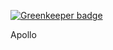 
[![Greenkeeper badge](https://badges.greenkeeper.io/Alcha/Apollo.svg)](https://greenkeeper.io/)

Apollo
